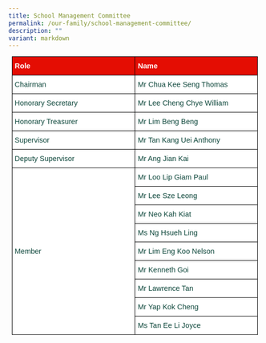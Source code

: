 ```yaml
---
title: School Management Committee
permalink: /our-family/school-management-committee/
description: ""
variant: markdown
---
```

<style type="text/css">
.tg  {border-collapse:collapse;border-spacing:0;margin:0px auto;}
.tg td{border-color:black;border-style:solid;border-width:1px;font-family:Arial, sans-serif;font-size:14.5px;
  overflow:hidden;padding:10px 5px;word-break:normal;}
.tg th{border-color:black;border-style:solid;border-width:1px;font-family:Arial, sans-serif;font-size:14.5px;
  font-weight:normal;overflow:hidden;padding:10px 5px;word-break:normal;}
.tg .tg-yhj3{background-color:#FFF;color:#0C463A;text-align:left;vertical-align:middle}
.tg .tg-feqv{background-color:#E40D03;color:#666;font-weight:bold;text-align:left;vertical-align:middle}
.tg .tg-o5fr{background-color:#FFF;color:#FD6500;text-align:left;vertical-align:middle}
</style>

<style type="text/css">
.tg  {border-collapse:collapse;border-spacing:0;margin:0px auto;}
.tg td{border-color:black;border-style:solid;border-width:1px;font-family:Arial, sans-serif;font-size:14.5px;
  overflow:hidden;padding:10px 5px;word-break:normal;}
.tg th{border-color:black;border-style:solid;border-width:1px;font-family:Arial, sans-serif;font-size:14.5px;
  font-weight:normal;overflow:hidden;padding:10px 5px;word-break:normal;}
.tg .tg-yhj3{background-color:#FFF;color:#0C463A;text-align:left;vertical-align:middle}
.tg .tg-feqv{background-color:#E40D03;color:#666;font-weight:bold;text-align:left;vertical-align:middle}
.tg .tg-o5fr{background-color:#FFF;color:#FD6500;text-align:left;vertical-align:middle}
</style>
<table class="tg" style="undefined;table-layout: fixed; width: 491px">
</table><table class="tg" style="undefined;table-layout: fixed; width: 491px">
<colgroup>
<col style="width: 320px">
<col style="width: 320px">
</colgroup>


<tbody>
  <tr>
    <td class="tg-feqv"><span style="color:#FFFFFF;background-color:#E40D03">Role</span></td>
    <td class="tg-feqv"><span style="color:#FFFFFF;background-color:#E40D03">Name</span></td>
  </tr>
	<tr>
    <td class="tg-yhj3">Chairman</td>
    <td class="tg-yhj3">Mr Chua Kee Seng Thomas</td>
	</tr>
	<tr>
    <td class="tg-yhj3">Honorary Secretary</td>
    <td class="tg-yhj3">Mr Lee Cheng Chye William</td>
  </tr>
	<tr>
    <td class="tg-yhj3">Honorary Treasurer</td>
    <td class="tg-yhj3">Mr Lim Beng Beng</td>
  </tr>
	<tr>
    <td class="tg-yhj3">Supervisor</td>
    <td class="tg-yhj3">Mr Tan Kang Uei Anthony</td>
 </tr>
	<tr>
    <td class="tg-yhj3">Deputy Supervisor</td>
    <td class="tg-yhj3">Mr Ang Jian Kai</td>
	</tr>
	<tr>
    <td class="tg-yhj3" rowspan="9">Member</td>
    <td class="tg-yhj3">Mr Loo Lip Giam Paul</td>
  </tr>
	<tr>
    <td class="tg-yhj3">Mr Lee Sze Leong</td>
	</tr>
	<tr>
    <td class="tg-yhj3">Mr Neo Kah Kiat</td>
	</tr>
	<tr>
    <td class="tg-yhj3">Ms Ng Hsueh Ling</td>
	</tr>
	<tr>
    <td class="tg-yhj3">Mr Lim Eng Koo Nelson</td>
	</tr>
	<tr>
    <td class="tg-yhj3">Mr Kenneth Goi</td>
	</tr>
	<tr>
    <td class="tg-yhj3">Mr Lawrence Tan</td>
	</tr>
	<tr>
    <td class="tg-yhj3">Mr Yap Kok Cheng</td>
	</tr>
	<tr>
    <td class="tg-yhj3">Ms Tan Ee Li Joyce</td>
	</tr>
	<tr></tr>
</tbody>
</table>